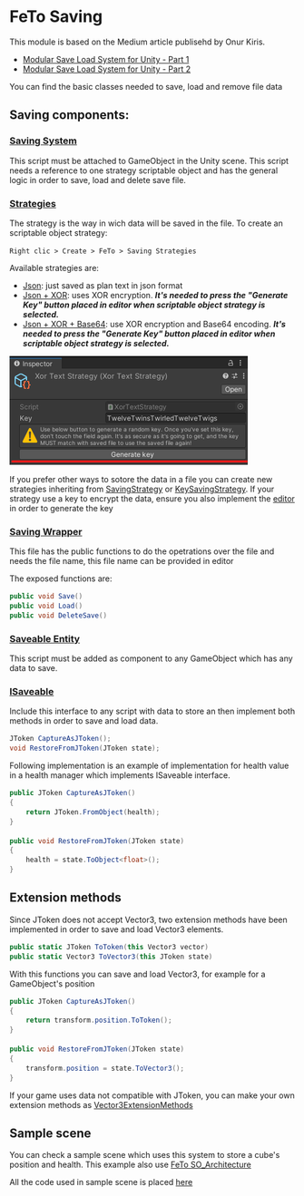 # FeTo Saving

This module is based on the Medium article publisehd by Onur Kiris. 

- [Modular Save Load System for Unity - Part 1](https://medium.com/@onurkiris05/modular-save-load-system-for-unity-part-1-ad59a3d9754c) 
- [Modular Save Load System for Unity - Part 2](https://medium.com/@onurkiris05/modular-save-load-system-for-unity-part-2-24520b537bab)

You can find the basic classes needed to save, load and remove file data

## Saving components:
### [Saving System](/Assets/FeTo/Saving/SavingSystem.cs)
This script must be attached to GameObject in the Unity scene.
This script needs a reference to one strategy scriptable object and has the general logic in order to save, load and delete save file.
### [Strategies](/Assets/FeTo/Saving/Strategies)
The strategy is the way in wich data will be saved in the file. To create an scriptable object strategy:

`Right clic > Create > FeTo > Saving Strategies`

Available strategies are:
- [Json](/Assets/FeTo/Saving/Strategies/JsonStrategy.cs): just saved as plan text in json format
- [Json + XOR](/Assets/FeTo/Saving/Strategies/XorStrategy.cs): uses XOR encryption. _**It's needed to press the "Generate Key" button placed in editor when scriptable object strategy is selected.**_
- [Json + XOR + Base64](/Assets/FeTo/Saving/Strategies/XorTextStrategy.cs): use XOR encryption and Base64 encoding. _**It's needed to press the "Generate Key" button placed in editor when scriptable object strategy is selected.**_

![Generate key button image {caption=Button placed in strategy to generate new key}](/Assets/FeTo/Saving/Media/GenerateKeyButton.png)

If you prefer other ways to sotore the data in a file you can create new strategies inheriting from [SavingStrategy](/Assets/FeTo/Saving/Strategies/SavingStrategy.cs) or [KeySavingStrategy](/Assets/FeTo/Saving/Strategies/KeySavingStrategy.cs). If your strategy use a key to encrypt the data, ensure you also implement the [editor](/Assets/FeTo/Saving/Editor/XorStrategyEditor.cs) in order to generate the key 
### [Saving Wrapper](/Assets/FeTo/Saving/SavingWrapper.cs)
This file has the public functions to do the opetrations over the file and needs the file name, this file name can be provided in editor

The exposed functions are:

``` C#
public void Save()
public void Load()
public void DeleteSave()
```
### [Saveable Entity](/Assets/FeTo/Saving/SaveableEntity.cs)
This script must be added as component to any GameObject which has any data to save. 
### [ISaveable](/Assets/FeTo/Saving/ISaveable.cs)
Include this interface to any script with data to store an then implement both methods in order to save and load data.

``` c#
JToken CaptureAsJToken();
void RestoreFromJToken(JToken state);
```

Following implementation is an example of implementation for health value in a health manager which implements ISaveable interface.

``` c#
public JToken CaptureAsJToken()
{
    return JToken.FromObject(health);
}

public void RestoreFromJToken(JToken state)
{
    health = state.ToObject<float>();
}
```

## Extension methods
Since JToken does not accept Vector3, two extension methods have been implemented in order to save and load Vector3 elements.

``` c#
public static JToken ToToken(this Vector3 vector)
public static Vector3 ToVector3(this JToken state)
```

With this functions you can save and load Vector3, for example for a GameObject's position

``` c#
public JToken CaptureAsJToken()
{
    return transform.position.ToToken();
}

public void RestoreFromJToken(JToken state)
{
    transform.position = state.ToVector3();
}
```

If your game uses data not compatible with JToken, you can make your own extension methods as [Vector3ExtensionMethods](/Assets/FeTo/Saving/Vector3ExtensionMethods.cs)

## Sample scene
You can check a sample scene which uses this system to store a cube's position and health. This example also use [FeTo SO_Architecture](/Assets/FeTo/SO_Architecture)

All the code used in sample scene is placed [here](/Assets/SampleScenes/Saving/Code)